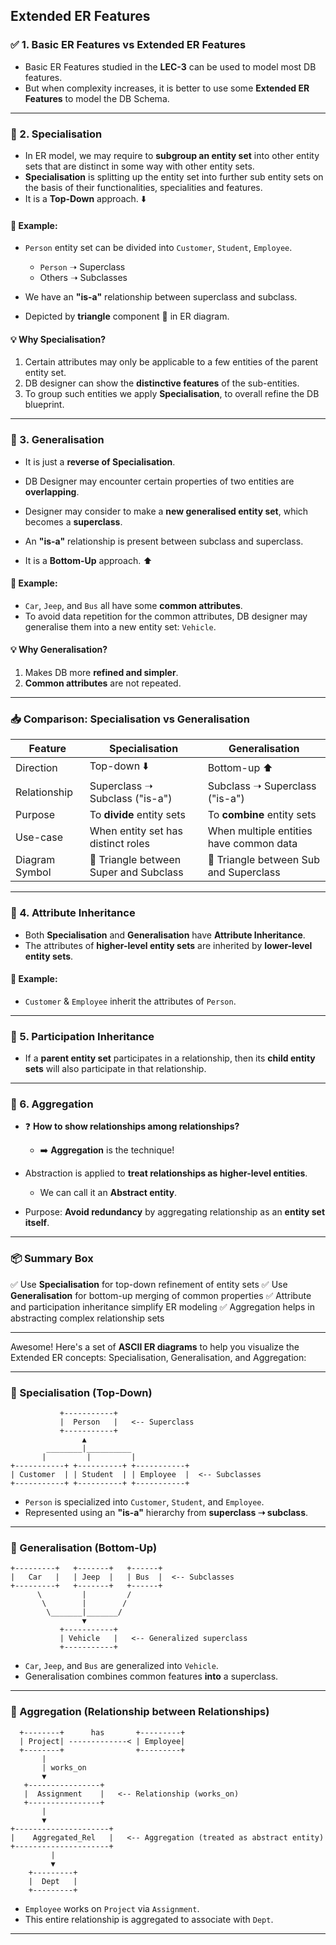 ## Extended ER Features

### ✅ 1. Basic ER Features vs Extended ER Features

* Basic ER Features studied in the **LEC-3** can be used to model most DB features.
* But when complexity increases, it is better to use some **Extended ER Features** to model the DB Schema.

---

### 🌟 2. Specialisation

* In ER model, we may require to **subgroup an entity set** into other entity sets that are distinct in some way with other entity sets.
* **Specialisation** is splitting up the entity set into further sub entity sets on the basis of their functionalities, specialities and features.
* It is a **Top-Down** approach. ⬇️

#### 📌 Example:

* `Person` entity set can be divided into `Customer`, `Student`, `Employee`.

  * `Person` ➝ Superclass
  * Others ➝ Subclasses
* We have an **"is-a"** relationship between superclass and subclass.
* Depicted by **triangle** component 🔺 in ER diagram.

#### 💡 Why Specialisation?

1. Certain attributes may only be applicable to a few entities of the parent entity set.
2. DB designer can show the **distinctive features** of the sub-entities.
3. To group such entities we apply **Specialisation**, to overall refine the DB blueprint.

---

### 🔁 3. Generalisation

* It is just a **reverse of Specialisation**.

* DB Designer may encounter certain properties of two entities are **overlapping**.

* Designer may consider to make a **new generalised entity set**, which becomes a **superclass**.

* An **"is-a"** relationship is present between subclass and superclass.

* It is a **Bottom-Up** approach. ⬆️

#### 📌 Example:

* `Car`, `Jeep`, and `Bus` all have some **common attributes**.
* To avoid data repetition for the common attributes, DB designer may generalise them into a new entity set: `Vehicle`.

#### 💡 Why Generalisation?

1. Makes DB more **refined and simpler**.
2. **Common attributes** are not repeated.

---

### 📥 Comparison: Specialisation vs Generalisation

| Feature        | Specialisation                         | Generalisation                          |
| -------------- | -------------------------------------- | --------------------------------------- |
| Direction      | Top-down ⬇️                            | Bottom-up ⬆️                            |
| Relationship   | Superclass ➝ Subclass ("is-a")         | Subclass ➝ Superclass ("is-a")          |
| Purpose        | To **divide** entity sets              | To **combine** entity sets              |
| Use-case       | When entity set has distinct roles     | When multiple entities have common data |
| Diagram Symbol | 🔺 Triangle between Super and Subclass | 🔺 Triangle between Sub and Superclass  |

---

### 🧬 4. Attribute Inheritance

* Both **Specialisation** and **Generalisation** have **Attribute Inheritance**.
* The attributes of **higher-level entity sets** are inherited by **lower-level entity sets**.

#### 📌 Example:

* `Customer` & `Employee` inherit the attributes of `Person`.

---

### 🔗 5. Participation Inheritance

* If a **parent entity set** participates in a relationship, then its **child entity sets** will also participate in that relationship.

---

### 🧱 6. Aggregation

* ❓ **How to show relationships among relationships?**

  * ➡️ **Aggregation** is the technique!

* Abstraction is applied to **treat relationships as higher-level entities**.

  * We can call it an **Abstract entity**.

* Purpose: **Avoid redundancy** by aggregating relationship as an **entity set itself**.

---

### 📦 Summary Box

✅ Use **Specialisation** for top-down refinement of entity sets
✅ Use **Generalisation** for bottom-up merging of common properties
✅ Attribute and participation inheritance simplify ER modeling
✅ Aggregation helps in abstracting complex relationship sets

---

Awesome! Here's a set of **ASCII ER diagrams** to help you visualize the Extended ER concepts: Specialisation, Generalisation, and Aggregation:

---

### 🔺 Specialisation (Top-Down)

```plaintext
           +-----------+
           |  Person   |   <-- Superclass
           +-----------+
                ▲
        ________|__________
       |         |         |
+-----------+ +----------+ +-----------+
| Customer  | | Student  | | Employee  |  <-- Subclasses
+-----------+ +----------+ +-----------+
```

* `Person` is specialized into `Customer`, `Student`, and `Employee`.
* Represented using an **"is-a"** hierarchy from **superclass ➝ subclass**.

---

### 🔻 Generalisation (Bottom-Up)

```plaintext
+---------+   +-------+   +------+
|   Car   |   | Jeep  |   | Bus  |  <-- Subclasses
+---------+   +-------+   +------+
      \         |         /
       \        |        /
        \_______|_______/
                ▼
           +-----------+
           | Vehicle   |   <-- Generalized superclass
           +-----------+
```

* `Car`, `Jeep`, and `Bus` are generalized into `Vehicle`.
* Generalisation combines common features **into** a superclass.

---

### 🔁 Aggregation (Relationship between Relationships)

```plaintext
  +--------+      has       +---------+
  | Project| -------------< | Employee|
  +--------+                +---------+
       |
       | works_on
       ▼
   +----------------+
   |  Assignment    |   <-- Relationship (works_on)
   +----------------+
       |
       ▼
+---------------------+
|    Aggregated_Rel   |   <-- Aggregation (treated as abstract entity)
+---------------------+
         |
         ▼
    +---------+
    |  Dept   |
    +---------+
```

* `Employee` works on `Project` via `Assignment`.
* This entire relationship is aggregated to associate with `Dept`.

---
